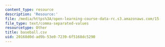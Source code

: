 ```yaml
---
content_type: resource
description: 'Resource:'
file: /media/https%3A/open-learning-course-data-rc.s3.amazonaws.com/15-071-the-analytics-edge-spring-2017/20168d0dad9b53e072396f5168dc5290_baseball.csv
file_type: text/comma-separated-values
resourcetype: Other
title: baseball.csv
uid: 20168d0d-ad9b-53e0-7239-6f5168dc5290
---
```

